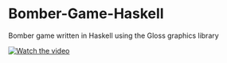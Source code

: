 # Bomber-Game-Haskell
Bomber game written in Haskell using the Gloss graphics library


[![Watch the video](https://raw.githubusercontent.com/yourusername/yourrepository/main/assets/thumbnail.jpg)](https://raw.githubusercontent.com/yourusername/yourrepository/main/assets/video.mp4)